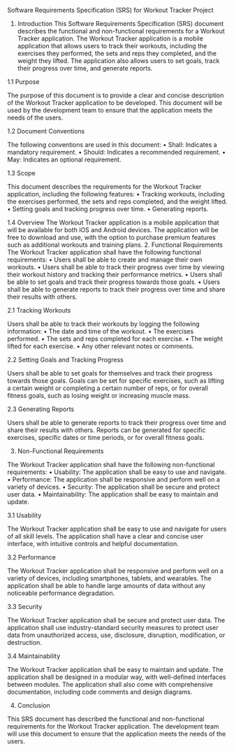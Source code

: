 Software Requirements Specification (SRS) for Workout Tracker Project
1. Introduction
This Software Requirements Specification (SRS) document describes the functional and non-functional requirements for a Workout Tracker application. The Workout Tracker application is a mobile application that allows users to track their workouts, including the exercises they performed, the sets and reps they completed, and the weight they lifted. The application also allows users to set goals, track their progress over time, and generate reports.

1.1 Purpose

The purpose of this document is to provide a clear and concise description of the Workout Tracker application to be developed. This document will be used by the development team to ensure that the application meets the needs of the users.

1.2 Document Conventions

The following conventions are used in this document:
•	Shall: Indicates a mandatory requirement.
•	Should: Indicates a recommended requirement.
•	May: Indicates an optional requirement.

1.3 Scope

This document describes the requirements for the Workout Tracker application, including the following features:
•	Tracking workouts, including the exercises performed, the sets and reps completed, and the weight lifted.
•	Setting goals and tracking progress over time.
•	Generating reports.

1.4 Overview
The Workout Tracker application is a mobile application that will be available for both iOS and Android devices. The application will be free to download and use, with the option to purchase premium features such as additional workouts and training plans.
2. Functional Requirements
The Workout Tracker application shall have the following functional requirements:
•	Users shall be able to create and manage their own workouts.
•	Users shall be able to track their progress over time by viewing their workout history and tracking their performance metrics.
•	Users shall be able to set goals and track their progress towards those goals.
•	Users shall be able to generate reports to track their progress over time and share their results with others.

2.1 Tracking Workouts

Users shall be able to track their workouts by logging the following information:
•	The date and time of the workout.
•	The exercises performed.
•	The sets and reps completed for each exercise.
•	The weight lifted for each exercise.
•	Any other relevant notes or comments.

2.2 Setting Goals and Tracking Progress

Users shall be able to set goals for themselves and track their progress towards those goals. Goals can be set for specific exercises, such as lifting a certain weight or completing a certain number of reps, or for overall fitness goals, such as losing weight or increasing muscle mass.

2.3 Generating Reports

Users shall be able to generate reports to track their progress over time and share their results with others. Reports can be generated for specific exercises, specific dates or time periods, or for overall fitness goals.

3. Non-Functional Requirements

The Workout Tracker application shall have the following non-functional requirements:
•	Usability: The application shall be easy to use and navigate.
•	Performance: The application shall be responsive and perform well on a variety of devices.
•	Security: The application shall be secure and protect user data.
•	Maintainability: The application shall be easy to maintain and update.

3.1 Usability

The Workout Tracker application shall be easy to use and navigate for users of all skill levels. The application shall have a clear and concise user interface, with intuitive controls and helpful documentation.

3.2 Performance

The Workout Tracker application shall be responsive and perform well on a variety of devices, including smartphones, tablets, and wearables. The application shall be able to handle large amounts of data without any noticeable performance degradation.

3.3 Security

The Workout Tracker application shall be secure and protect user data. The application shall use industry-standard security measures to protect user data from unauthorized access, use, disclosure, disruption, modification, or destruction.

3.4 Maintainability

The Workout Tracker application shall be easy to maintain and update. The application shall be designed in a modular way, with well-defined interfaces between modules. The application shall also come with comprehensive documentation, including code comments and design diagrams.

4. Conclusion

This SRS document has described the functional and non-functional requirements for the Workout Tracker application. The development team will use this document to ensure that the application meets the needs of the users.
